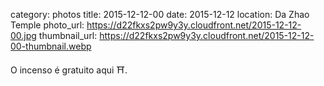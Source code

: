 category: photos 
title: 2015-12-12-00
date: 2015-12-12
location: Da Zhao Temple
photo_url: https://d22fkxs2pw9y3y.cloudfront.net/2015-12-12-00.jpg
thumbnail_url: https://d22fkxs2pw9y3y.cloudfront.net/2015-12-12-00-thumbnail.webp

O incenso é gratuito aqui ⛩.                  